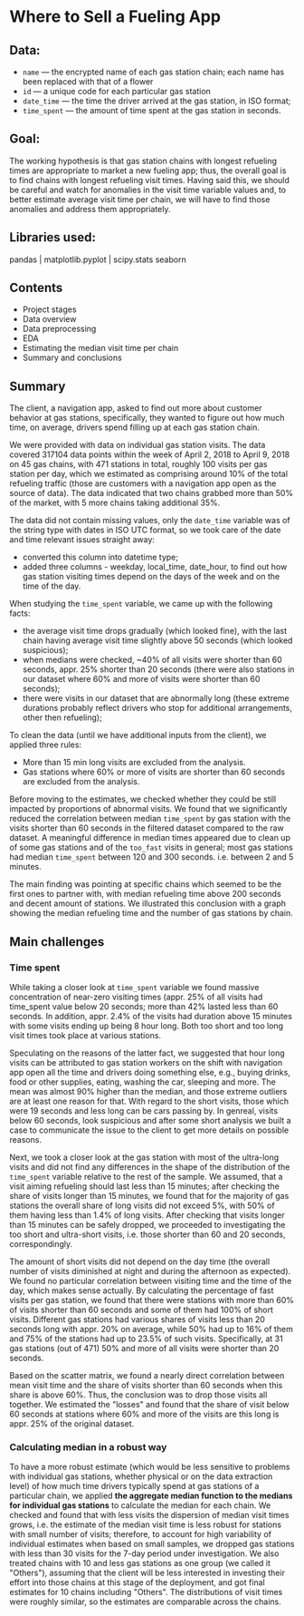 # Where to Sell a Fueling App

## Data:

- `name` — the encrypted name of each gas station chain; each name has been replaced with that of a flower
- `id` — a unique code for each particular gas station
- `date_time` — the time the driver arrived at the gas station, in ISO format;
- `time_spent` — the amount of time spent at the gas station in seconds.

## Goal:

The working hypothesis is that gas station chains with longest refueling times are appropriate to market a new fueling app; thus, the overall goal is to find chains with longest refueling visit times. Having said this, we should be careful and watch for anomalies in the visit time variable values and, to better estimate average visit time per chain, we will have to find those anomalies and address them appropriately.

## Libraries used:

pandas | 
matplotlib.pyplot |
scipy.stats
seaborn

## Contents

* Project stages
* Data overview
* Data preprocessing
* EDA
* Estimating the median visit time per chain
* Summary and conclusions

## Summary

The client, a navigation app, asked to find out more about customer behavior at gas stations, specifically, they wanted to figure out how much time, on average, drivers spend filling up at each gas station chain.

We were provided with data on individual gas station visits. The data covered 317104 data points within the week of April 2, 2018 to April 9, 2018 on 45 gas chains, with 471 stations in total, roughly 100 visits per gas station per day, which we estimated as comprising around 10% of the total refueling traffic (those are customers with a navigation app open as the source of data). The data indicated that two chains grabbed more than 50% of the market, with 5 more chains taking additional 35%.

The data did not contain missing values, only the `date_time` variable was of the string type with dates in ISO UTC format, so we took care of the date and time relevant issues straight away:
* converted this column into datetime type;
* added three columns - weekday, local_time, date_hour, to find out how gas station visiting times depend on the days of the week and on the time of the day.

When studying the `time_spent` variable, we came up with the following facts:
* the average visit time drops gradually (which looked fine), with the last chain having average visit time slightly above 50 seconds (which looked suspicious);
* when medians were checked, ~40% of all visits were shorter than 60 seconds, appr. 25% shorter than 20 seconds (there were also stations in our dataset where 60% and more of visits were shorter than 60 seconds);
* there were visits in our dataset that are abnormally long (these extreme durations probably reflect drivers who stop for additional arrangements, other then refueling);

To clean the data (until we have additional inputs from the client), we applied three rules:
* More than 15 min long visits are excluded from the analysis.
* Gas stations where 60% or more of visits are shorter than 60 seconds are excluded from the analysis.

Before moving to the estimates, we checked whether they could be still impacted by proportions of abnormal visits. We found that we significantly reduced the correlation between median `time_spent` by gas station with the visits shorter than 60 seconds in the filtered dataset compared to the raw dataset. A meaningful difference in median times appeared due to clean up of some gas stations and of the `too_fast` visits in general; most gas stations had median `time_spent` between 120 and 300 seconds. i.e. between 2 and 5 minutes.

The main finding was pointing at specific chains which seemed to be the first ones to partner with, with median refueling time above 200 seconds and decent amount of stations. We illustrated this conclusion with a graph showing the median refueling time and the number of gas stations by chain.

## Main challenges

### Time spent

While taking a closer look at `time_spent` variable we found massive concentration of near-zero visiting times (appr. 25% of all visits had time_spent value below 20 seconds; more than 42% lasted less than 60 seconds. In addition, appr. 2.4% of the visits had duration above 15 minutes with some visits ending up being 8 hour long. Both too short and too long visit times took place at various stations.

Speculating on the reasons of the latter fact, we suggested that hour long visits can be attributed to gas station workers on the shift with navigation app open all the time and drivers doing something else, e.g., buying drinks, food or other supplies, eating, washing the car, sleeping and more. The mean was almost 90% higher than the median, and those extreme outliers are at least one reason for that. With regard to the short visits, those which were 19 seconds and less long can be cars passing by. In genreal, visits below 60 seconds, look suspicious and after some short analysis we built a case to communicate the issue to the client to get more details on possible reasons.

Next, we took a closer look at the gas station with most of the ultra-long visits and did not find any differences in the shape of the distribution of the `time_spent` variable relative to the rest of the sample. We assumed, that a visit aiming refueling should last less than 15 minutes; after checking the share of visits longer than 15 minutes, we found that for the majority of gas stations the overall share of long visits did not exceed 5%, with 50% of them having less than 1.4% of long visits. After checking that visits longer than 15 minutes can be safely dropped, we proceeded to investigating the too short and ultra-short visits, i.e. those shorter than 60 and 20 seconds, correspondingly.

The amount of short visits did not depend on the day time (the overall number of visits diminished at night and during the afternoon as expected). We found no particular correlation between visiting time and the time of the day, which makes sense actually. By calculating the percentage of fast visits per gas station, we found that there were stations with more than 60% of visits shorter than 60 seconds and some of them had 100% of short visits. Different gas stations had various shares of visits less than 20 seconds long with appr. 20% on average, while 50% had up to 16% of them and 75% of the stations had up to 23.5% of such visits. Specifically, at 31 gas stations (out of 471) 50% and more of all visits were shorter than 20 seconds.

Based on the scatter matrix, we found a nearly direct correlation between mean visit time and the share of visits shorter than 60 seconds when this share is above 60%. Thus, the conclusion was to drop those visits all together. We estimated the "losses" and found that the share of visit below 60 seconds at stations where 60% and more of the visits are this long is appr. 25% of the original dataset.

### Calculating median in a robust way

To have a more robust estimate (which would be less sensitive to problems with individual gas stations, whether physical or on the data extraction level) of how much time drivers typically spend at gas stations of a particular chain, we applied **the aggregate median function to the medians for individual gas stations** to calculate the median for each chain. We checked and found that with less visits the dispersion of median visit times grows, i.e. the estimate of the median visit time is less robust for stations with small number of visits; therefore, to account for high variability of individual estimates when based on small samples, we dropped gas stations with less than 30 visits for the 7-day period under investigation. We also treated chains with 10 and less gas stations as one group (we called it "Others"), assuming that the client will be less interested in investing their effort into those chains at this stage of the deployment, and got final estimates for 10 chains including "Others". The distributions of visit times were roughly similar, so the estimates are comparable across the chains.
